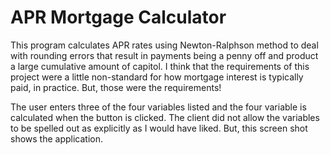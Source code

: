 # APR Mortgage Calculator

This program calculates APR rates using Newton-Ralphson method to deal with rounding errors that result in payments being a penny off and product a large cumulative amount of capitol. I think that the requirements of this project were a little non-standard for how mortgage interest is typically paid, in practice. But, those were the requirements! 

The user enters three of the four variables listed and the four variable is calculated when the button is clicked. The client did not allow the variables to be spelled out as explicitly as I would have liked. But, this screen shot shows the application. 

 